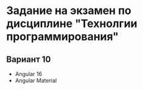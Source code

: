 # Задание на экзамен по дисциплине "Технолгии программирования"

## Вариант 10

- Angular 16
- Angular Material
